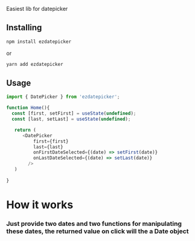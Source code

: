 Easiest lib for datepicker


## Installing
```bash
npm install ezdatepicker
```
or
```bash
yarn add ezdatepicker
```



## Usage 

```js
import { DatePicker } from 'ezdatepicker';

function Home(){
  const [first, setFirst] = useState(undefined);
  const [last, setLast] = useState(undefined);

   return (
      <DatePicker
          first={first}
          last={last}
          onFirstDateSelected={(date) => setFirst(date)}
          onLastDateSelected={(date) => setLast(date)}
        />
   )
  
}

```


# How it works


### Just provide two dates and two functions for manipulating these dates, the returned value on click will the a Date object




